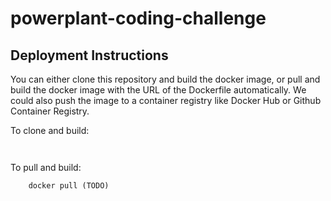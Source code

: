 # powerplant-coding-challenge


## Deployment Instructions

You can either clone this repository and build the docker image, or pull and build the docker image with the URL of the Dockerfile automatically. We could also push the image to a container registry like Docker Hub or Github Container Registry.

To clone and build:

```


```


To pull and build:

```
	docker pull (TODO)
```

